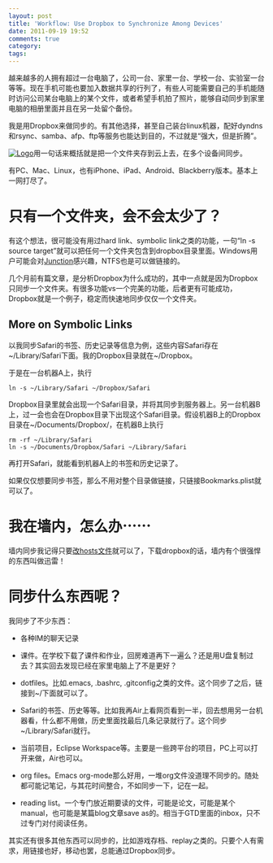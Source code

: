 ```yaml
---
layout: post
title: 'Workflow: Use Dropbox to Synchronize Among Devices'
date: 2011-09-19 19:52
comments: true
category: 
tags:
---
```

    

越来越多的人拥有超过一台电脑了，公司一台、家里一台、学校一台、实验室一台等等。现在手机可能也要加入数据共享的行列了，有些人可能需要自己的手机能随时访问公司某台电脑上的某个文件，或者希望手机拍了照片，能够自动同步到家里电脑的相册里面并且在另一处留个备份。

我是用Dropbox来做同步的。有其他选择，甚至自己装台linux机器，配好dyndns和rsync、samba、afp、ftp等服务也能达到目的，不过就是“强大，但是折腾”。

[![Logo](http://qingpei.me/images/in_post/logo.png)](http://www.dropbox.com)用一句话来概括就是把一个文件夹存到云上去，在多个设备间同步。

有PC、Mac、Linux，也有iPhone、iPad、Android、Blackberry版本。基本上一网打尽了。

# 只有一个文件夹，会不会太少了？

有这个想法，很可能没有用过hard link、symbolic link之类的功能，一句“ln -s source target”就可以把任何一个文件夹包含到dropbox目录里面。Windows用户可能会对[Junction](http://technet.microsoft.com/en-us/sysinternals/bb896768)感兴趣，NTFS也是可以做链接的。

几个月前有篇文章，是分析Dropbox为什么成功的，其中一点就是因为Dropbox只同步一个文件夹。有很多功能vs一个完美的功能，后者更有可能成功，Dropbox就是一个例子，稳定而快速地同步仅仅一个文件夹。

## More on Symbolic Links

以我同步Safari的书签、历史记录等信息为例，这些内容Safari存在~/Library/Safari下面。我的Dropbox目录就在~/Dropbox。

于是在一台机器A上，执行

    
    
    ln -s ~/Library/Safari ~/Dropbox/Safari
    

Dropbox目录里就会出现一个Safari目录，并将其同步到服务器上。另一台机器B上，过一会也会在Dropbox目录下出现这个Safari目录。假设机器B上的Dropbox目录在~/Documents/Dropbox/，在机器B上执行

    
    
    rm -rf ~/Library/Safari
    ln -s ~/Documents/Dropbox/Safari ~/Library/Safari
    

再打开Safari，就能看到机器A上的书签和历史记录了。

如果仅仅想要同步书签，那么不用对整个目录做链接，只链接Bookmarks.plist就可以了。

# 我在墙内，怎么办⋯⋯

墙内同步我记得只要[改hosts文件](http://forums.dropbox.com/topic.php?id=19830&page=2)就可以了，下载dropbox的话，墙内有个很强悍的东西叫做迅雷！

# 同步什么东西呢？

我同步了不少东西：

	
  * 各种IM的聊天记录

	
  * 课件。在学校下载了课件和作业，回房难道再下一遍么？还是用U盘复制过去？其实回去发现已经在家里电脑上了不是更好？

	
  * dotfiles。比如.emacs, .bashrc, .gitconfig之类的文件。这个同步了之后，链接到~/下面就可以了。

	
  * Safari的书签、历史等等。比如我再Air上看网页看到一半，回去想用另一台机器看，什么都不用做，历史里面找最后几条记录就行了。这个同步~/Library/Safari就行。

	
  * 当前项目，Eclipse Workspace等。主要是一些跨平台的项目，PC上可以打开来做，Air也可以。

	
  * org files。Emacs org-mode那么好用，一堆org文件没道理不同步的。随处都可能记笔记，与其花时间整合，不如同步一下，记在一起。

	
  * reading list。一个专门放近期要读的文件，可能是论文，可能是某个manual，也可能是某篇blog文章save as的。相当于GTD里面的inbox，只不过专门对付阅读任务。

其实还有很多其他东西可以同步的，比如游戏存档、replay之类的。只要个人有需求，用链接也好，移动也罢，总能通过Dropbox同步。
